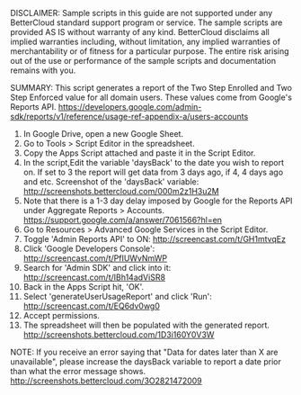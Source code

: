 DISCLAIMER: Sample scripts in this guide are not supported under any BetterCloud standard support program or service. The sample scripts are provided AS IS without warranty of any kind. BetterCloud disclaims all implied warranties including, without limitation, any implied warranties of merchantability or of fitness for a particular purpose. The entire risk arising out of the use or performance of the sample scripts and documentation remains with you.

SUMMARY: This script generates a report of the Two Step Enrolled and Two Step Enforced value for all domain users. These values come from Google's Reports API. https://developers.google.com/admin-sdk/reports/v1/reference/usage-ref-appendix-a/users-accounts

1) In Google Drive, open a new Google Sheet.
2) Go to Tools > Script Editor in the spreadsheet.
3) Copy the Apps Script attached and paste it in the Script Editor.
4) In the script,Edit the variable 'daysBack' to the date you wish to report on. If set to 3 the report will get data from 3 days ago, if 4, 4 days ago and etc. Screenshot of the 'daysBack' variable: http://screenshots.bettercloud.com/000m2z1H3u2M
5) Note that there is a 1-3 day delay imposed by Google for the Reports API under Aggregate Reports > Accounts. https://support.google.com/a/answer/7061566?hl=en
6) Go to Resources > Advanced Google Services in the Script Editor.
7) Toggle 'Admin Reports API' to ON: http://screencast.com/t/GH1mtvqEz
8) Click 'Google Developers Console': http://screencast.com/t/PfIUWvNmWP
9) Search for 'Admin SDK' and click into it: http://screencast.com/t/IBh14adViSR8
10) Back in the Apps Script hit, 'OK'.
11) Select 'generateUserUsageReport' and click 'Run': http://screencast.com/t/EQ6dv0wg0
12) Accept permissions.
13) The spreadsheet will then be populated with the generated report.
http://screenshots.bettercloud.com/1D3i160Y0V3W

NOTE: If you receive an error saying that "Data for dates later than X are unavailable", please increase the daysBack variable to report a date prior than what the error message shows. http://screenshots.bettercloud.com/3O2821472009
